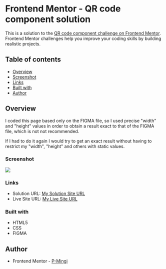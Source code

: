 # Frontend Mentor - QR code component solution

This is a solution to the [QR code component challenge on Frontend Mentor](https://www.frontendmentor.io/challenges/qr-code-component-iux_sIO_H). Frontend Mentor challenges help you improve your coding skills by building realistic projects. 

## Table of contents

- [Overview](#overview)
- [Screenshot](#screenshot)
- [Links](#links)
- [Built with](#built-with)
- [Author](#author)


## Overview

I coded this page based only on the FIGMA file, so I used precise "width" and "height" values ​​in order to obtain a result exact to that of the FIGMA file, which is not not recommended. 

If I had to do it again I would try to get an exact result without having to restrict my "width", "height" and others with static values.

### Screenshot

![](https://raw.githubusercontent.com/P-Mingi/QrCodePage.github.io/main/images/screen-shot.png)


### Links

- Solution URL: [My Solution Site URL](https://www.frontendmentor.io/solutions/qr-code-htmlcss-visual-code-studio-IKej7PojBD)
- Live Site URL: [My Live Site URL](https://p-mingi.github.io/QrCodePage.github.io/)


### Built with

- HTML5
- CSS
- FIGMA

## Author

- Frontend Mentor - [P-Mingi](https://www.frontendmentor.io/profile/P-Mingi)
